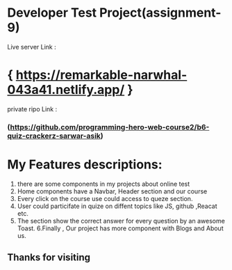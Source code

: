  
# Developer Test Project(assignment-9)

Live server Link : 
# { https://remarkable-narwhal-043a41.netlify.app/ }

private ripo Link :
### (https://github.com/programming-hero-web-course2/b6-quiz-crackerz-sarwar-asik)




# My Features descriptions: 
1. there are some components in my projects about online test
2. Home components have a Navbar, Header section and our course
3. Every click on the course use could access to queze section.
4. User could particifate in quize on diffent topics like JS, github ,Reacat etc.
5. The section show the correct answer for every question by an awesome Toast.
6.Finally , Our project has more component with Blogs and About us.

## Thanks for visiting


